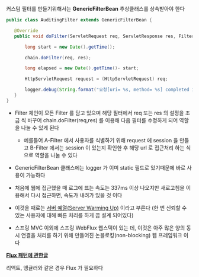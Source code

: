 커스텀 필터를 만들기위해서는 **GenericFilterBean** 추상클래스를 상속받아야 한다


 ```java
public class AuditingFilter extends GenericFilterBean {

    @Override
    public void doFilter(ServletRequest req, ServletResponse res, FilterChain chain) throws IOException, ServletException {

        long start = new Date().getTime();

        chain.doFilter(req, res);

        long elapsed = new Date().getTime()- start;

        HttpServletRequest request = (HttpServletRequest) req;

        logger.debug(String.format("요청[uri= %s, method= %s] completed in %d ms", request.getRequestURI(), request.getMethod(), elapsed));
    }
}
```

- Filter 체인이 모든 Filter 를 담고 있으며  해당 필터에서 req 또는 res 의 설정을 조금 씩 바꾸어 chain.doFilter(req,res) 를 이용해 다음 필터를 수정하게 되어 역할을 나눌 수 있게 된다
    - 예를들어 A-Filter 에서 사용자를 식별하기 위해 request 에 session 을 만들고 B-Filter 에서는 session 이 있는지 확인한 후 해당 url 로 접근처리 하는 식으로 역할을 나눌 수 있다

- GenericFilterBean 클래스에는 logger 가 이미 static 필드로 있기때문에 바로 사용이 가능하다

- 처음에 웹에 접근했을 때 로그에 뜨는 속도는 337ms 이상 나오지만 새로고침을 이용해서 다시 접근하면, 속도가 내려가 있을 것 이다
- 이것을 때로는 <u>서버 예열(Server Warming Up)</u> 이라고 부른다 (한 번 신뢰할 수 있는 사용자에 대해 빠른 처리를 하게 끔 설계 되어있다)

- 스프링 MVC 이외에 스프링 WebFlux 웹스택이 있는 데, 이것은 아주 많은 양의 동시 연결을 처리를 하기 위해 만들어진 논블로킹(non-blocking) 웹 프레임워크 이다


**[Flux 패턴에 관한글](https://beomy.tistory.com/44)**

리액트, 앵귤러와 같은 경우 Flux 가 필요하다

